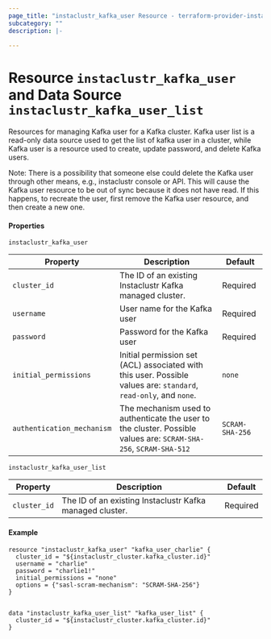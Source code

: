 ```yaml
---
page_title: "instaclustr_kafka_user Resource - terraform-provider-instaclustr"
subcategory: ""
description: |-
  
---
```


# Resource  `instaclustr_kafka_user` and Data Source `instaclustr_kafka_user_list`                             
Resources for managing Kafka user for a Kafka cluster. 
Kafka user list is a read-only data source used to get the list of kafka user in a cluster, 
while Kafka user is a resource used to create, update password, and delete Kafka users.

Note: There is a possibility that someone else could delete the Kafka user through other means, e.g., instaclustr console or API.
This will cause the Kafka user resource to be out of sync because it does not have read.
If this happens, to recreate the user, first remove the Kafka user resource, and then create a new one.

#### Properties
`instaclustr_kafka_user`

Property | Description | Default
---------|-------------|--------
`cluster_id`|The ID of an existing Instaclustr Kafka managed cluster. |Required
`username`|User name for the Kafka user|Required
`password`|Password for the Kafka user|Required
`initial_permissions`|Initial permission set (ACL) associated with this user. Possible values are: `standard`, `read-only`, and `none`. | `none`
`authentication_mechanism`|The mechanism used to authenticate the user to the cluster. Possible values are: `SCRAM-SHA-256`, `SCRAM-SHA-512`|`SCRAM-SHA-256`

`instaclustr_kafka_user_list`

Property | Description | Default
---------|-------------|--------
`cluster_id`|The ID of an existing Instaclustr Kafka managed cluster. |Required

#### Example
```
resource "instaclustr_kafka_user" "kafka_user_charlie" {
  cluster_id = "${instaclustr_cluster.kafka_cluster.id}"
  username = "charlie"
  password = "charlie1!"
  initial_permissions = "none"
  options = {"sasl-scram-mechanism": "SCRAM-SHA-256"}
}


data "instaclustr_kafka_user_list" "kafka_user_list" {
  cluster_id = "${instaclustr_cluster.kafka_cluster.id}"
}
```
